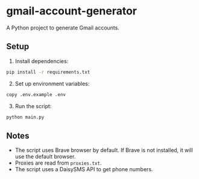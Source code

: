 # gmail-account-generator

A Python project to generate Gmail accounts.

## Setup

1. Install dependencies:
```bash
pip install -r requirements.txt
```

2. Set up environment variables:
```bash
copy .env.example .env
```

3. Run the script:
```bash
python main.py
```

## Notes

- The script uses Brave browser by default. If Brave is not installed, it will use the default browser.
- Proxies are read from `proxies.txt`.
- The script uses a DaisySMS API to get phone numbers.